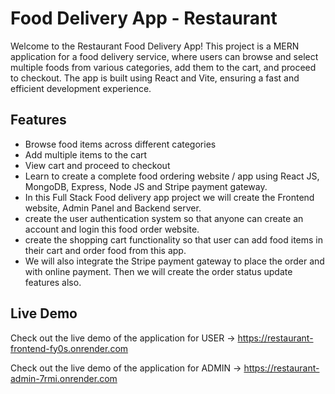# Food Delivery App - Restaurant

Welcome to the Restaurant Food Delivery App! This project is a MERN application for a food delivery service, where users can browse and select multiple foods from various categories, add them to the cart, and proceed to checkout. The app is built using React and Vite, ensuring a fast and efficient development experience.
## Features

- Browse food items across different categories
- Add multiple items to the cart
- View cart and proceed to checkout
- Learn to create a complete food ordering website / app using React JS, MongoDB, Express, Node JS and Stripe payment gateway.
- In this Full Stack Food delivery app project we will create the Frontend website, Admin Panel and Backend server.
- create the user authentication system so that anyone can create an account and login this food order website.
- create the shopping cart functionality so that user can add food items in their cart and order food from this app.
- We will also integrate the Stripe payment gateway to place the order and with online payment. Then we will create the order status update features also.

## Live Demo

Check out the live demo of the application for USER ->  https://restaurant-frontend-fy0s.onrender.com

Check out the live demo of the application for ADMIN ->  https://restaurant-admin-7rmi.onrender.com
